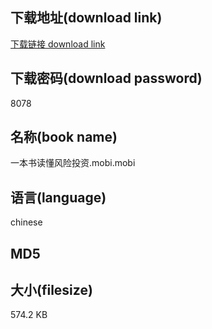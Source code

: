 ## 下载地址(download link)
[下载链接 download link](https://voluble-croquembouche-d321dc.netlify.app/?s=%E4%B8%80%E6%9C%AC%E4%B9%A6%E8%AF%BB%E6%87%82%E9%A3%8E%E9%99%A9%E6%8A%95%E8%B5%84.mobi)

## 下载密码(download password)
8078

## 名称(book name)
一本书读懂风险投资.mobi.mobi

## 语言(language)
chinese

## MD5


## 大小(filesize)
574.2 KB
